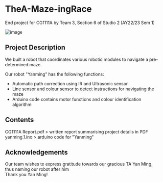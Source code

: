 # TheA-Maze-ingRace
End project for CG1111A by Team 3, Section 6 of Studio 2 (AY22/23 Sem 1) 

![image](https://imgur.com/a/U8cy9cY])

## Project Description
We built a robot that coordinates various robotic modules to navigate a pre-determined maze.

Our robot "Yanming" has the following functions:  
- Automatic path correction using IR and Ultrasonic sensor
- Line sensor and colour sensor to detect instructions for navigating the maze
- Arduino code contains motor functions and colour identification algorithm

## Contents
CG1111A Report.pdf > written report summarising project details in PDF  
yanming.1.ino > arduino code for "Yanming"

## Acknowledgements
Our team wishes to express gratitude towards our gracious TA Yan Ming, thus naming our robot after him  
Thank you Yan Ming!
